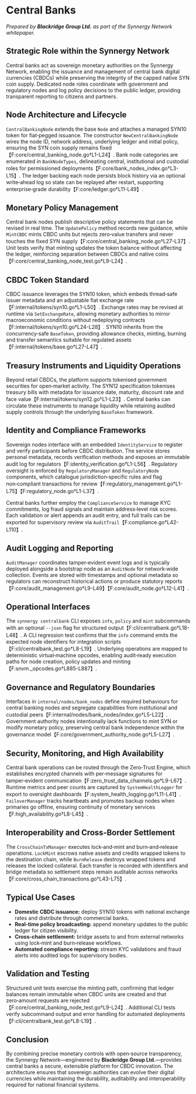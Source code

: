 # Central Banks

*Prepared by **Blackridge Group Ltd.** as part of the Synnergy Network whitepaper.*

## Strategic Role within the Synnergy Network
Central banks act as sovereign monetary authorities on the Synnergy Network, enabling the issuance and management of central bank digital currencies (CBDCs) while preserving the integrity of the capped native SYN coin supply. Dedicated node roles coordinate with government and regulatory nodes and log policy decisions to the public ledger, providing transparent reporting to citizens and partners.

## Node Architecture and Lifecycle
`CentralBankingNode` extends the base `Node` and attaches a managed SYN10 token for fiat‑pegged issuance. The constructor `NewCentralBankingNode` wires the node ID, network address, underlying ledger and initial policy, ensuring the SYN coin supply remains fixed【F:core/central_banking_node.go†L1-L24】. Bank node categories are enumerated in `BankNodeTypes`, delineating central, institutional and custodial roles for permissioned deployments【F:core/bank_nodes_index.go†L3-L15】. The ledger backing each node persists block history via an optional write‑ahead log so state can be replayed after restart, supporting enterprise‑grade durability【F:core/ledger.go†L11-L49】.

## Monetary Policy Management
Central bank nodes publish descriptive policy statements that can be revised in real time. The `UpdatePolicy` method records new guidance, while `MintCBDC` mints CBDC units but rejects zero‑value transfers and never touches the fixed SYN supply【F:core/central_banking_node.go†L27-L37】. Unit tests verify that minting updates the token balance without affecting the ledger, reinforcing separation between CBDCs and native coins【F:core/central_banking_node_test.go†L9-L24】.

## CBDC Token Standard
CBDC issuance leverages the SYN10 token, which embeds thread‑safe issuer metadata and an adjustable fiat exchange rate【F:internal/tokens/syn10.go†L1-L50】. Exchange rates may be revised at runtime via `SetExchangeRate`, allowing monetary authorities to mirror macroeconomic conditions without redeploying contracts【F:internal/tokens/syn10.go†L24-L28】. SYN10 inherits from the concurrency‑safe `BaseToken`, providing allowance checks, minting, burning and transfer semantics suitable for regulated assets【F:internal/tokens/base.go†L27-L47】.

## Treasury Instruments and Liquidity Operations
Beyond retail CBDCs, the platform supports tokenised government securities for open‑market activity. The SYN12 specification tokenises treasury bills with metadata for issuance date, maturity, discount rate and face value【F:internal/tokens/syn12.go†L1-L23】. Central banks can circulate these instruments to manage liquidity while retaining audited supply controls through the underlying `BaseToken` framework.

## Identity and Compliance Frameworks
Sovereign nodes interface with an embedded `IdentityService` to register and verify participants before CBDC distribution. The service stores personal metadata, records verification methods and exposes an immutable audit log for regulators【F:identity_verification.go†L1-L56】. Regulatory oversight is enforced by `RegulatoryManager` and `RegulatoryNode` components, which catalogue jurisdiction‑specific rules and flag non‑compliant transactions for review【F:regulatory_management.go†L1-L75】【F:regulatory_node.go†L1-L37】.

Central banks further employ the `ComplianceService` to manage KYC commitments, log fraud signals and maintain address‑level risk scores. Each validation or alert appends an audit entry, and full trails can be exported for supervisory review via `AuditTrail`【F:compliance.go†L42-L110】.

## Audit Logging and Reporting
`AuditManager` coordinates tamper‑evident event logs and is typically deployed alongside a bootstrap node as an `AuditNode` for network‑wide collection. Events are stored with timestamps and optional metadata so regulators can reconstruct historical actions or produce statutory reports【F:core/audit_management.go†L9-L49】【F:core/audit_node.go†L12-L41】.

## Operational Interfaces
The `synnergy centralbank` CLI exposes `info`, `policy` and `mint` subcommands with an optional `--json` flag for structured output【F:cli/centralbank.go†L18-L48】. A CLI regression test confirms that the `info` command emits the expected node identifiers for integration scripts【F:cli/centralbank_test.go†L8-L19】. Underlying operations are mapped to deterministic virtual‑machine opcodes, enabling audit‑ready execution paths for node creation, policy updates and minting【F:snvm._opcodes.go†L885-L887】.

## Governance and Regulatory Boundaries
Interfaces in `internal/nodes/bank_nodes` define required behaviours for central banking nodes and segregate capabilities from institutional and custodial peers【F:internal/nodes/bank_nodes/index.go†L5-L22】. Government authority nodes intentionally lack functions to mint SYN or modify monetary policy, preserving central bank independence within the governance model【F:core/government_authority_node.go†L5-L27】.

## Security, Monitoring, and High Availability
Central bank operations can be routed through the Zero‑Trust Engine, which establishes encrypted channels with per‑message signatures for tamper‑evident communication【F:zero_trust_data_channels.go†L9-L67】. Runtime metrics and peer counts are captured by `SystemHealthLogger` for export to oversight dashboards【F:system_health_logging.go†L11-L41】. `FailoverManager` tracks heartbeats and promotes backup nodes when primaries go offline, ensuring continuity of monetary services【F:high_availability.go†L8-L45】.

## Interoperability and Cross‑Border Settlement
The `CrossChainTxManager` executes lock‑and‑mint and burn‑and‑release operations. `LockMint` escrows native assets and credits wrapped tokens to the destination chain, while `BurnRelease` destroys wrapped tokens and releases the locked collateral. Each transfer is recorded with identifiers and bridge metadata so settlement steps remain auditable across networks【F:core/cross_chain_transactions.go†L43-L75】.

## Typical Use Cases
- **Domestic CBDC issuance:** deploy SYN10 tokens with national exchange rates and distribute through commercial banks.
- **Real-time policy broadcasting:** append monetary updates to the public ledger for citizen visibility.
- **Cross-chain settlement:** bridge assets to and from external networks using lock‑mint and burn‑release workflows.
- **Automated compliance reporting:** stream KYC validations and fraud alerts into audited logs for supervisory bodies.

## Validation and Testing
Structured unit tests exercise the minting path, confirming that ledger balances remain immutable when CBDC units are created and that zero‑amount requests are rejected【F:core/central_banking_node_test.go†L9-L24】. Additional CLI tests verify subcommand output and error handling for automated deployments【F:cli/centralbank_test.go†L8-L19】.

## Conclusion
By combining precise monetary controls with open‑source transparency, the Synnergy Network—engineered by **Blackridge Group Ltd.**—provides central banks a secure, extensible platform for CBDC innovation. The architecture ensures that sovereign authorities can evolve their digital currencies while maintaining the durability, auditability and interoperability required for national financial systems.
